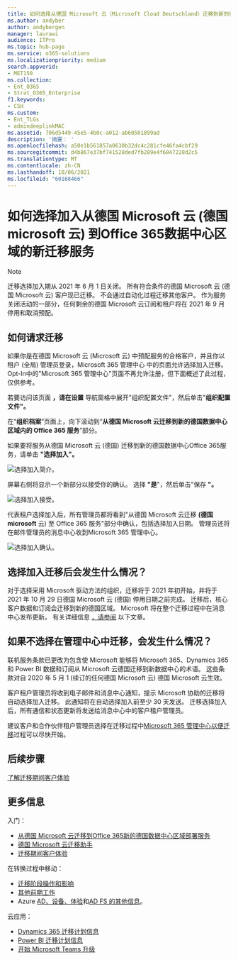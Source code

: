 ```yaml
---
title: 如何选择从德国 Microsoft 云（Microsoft Cloud Deutschland）迁移到新的德国数据中心区域内的 Office 365 服务
ms.author: andyber
author: andybergen
manager: laurawi
audience: ITPro
ms.topic: hub-page
ms.service: o365-solutions
ms.localizationpriority: medium
search.appverid:
- MET150
ms.collection:
- Ent_O365
- Strat_O365_Enterprise
f1.keywords:
- CSH
ms.custom:
- Ent_TLGs
- admindeeplinkMAC
ms.assetid: 706d5449-45e5-4b0c-a012-ab60501899ad
description: '摘要： '
ms.openlocfilehash: a50e1b561857a0630b32dc4c281cfe46fa4cbf29
ms.sourcegitcommit: d4b867e37bf741528ded7fb289e4f6847228d2c5
ms.translationtype: MT
ms.contentlocale: zh-CN
ms.lasthandoff: 10/06/2021
ms.locfileid: "60168466"
---
```

# <a name="how-to-opt-in-for-new-migration-from-microsoft-cloud-germany-microsoft-cloud-deutschland-to-office-365-services-in-the-new-german-datacenter-regions"></a>如何选择加入从德国 Microsoft 云 (德国 microsoft 云) 到Office 365数据中心区域的新迁移服务

> [!NOTE]
> 迁移选择加入期从 2021 年 6 月 1 日关闭。  所有符合条件的德国 Microsoft 云 (德国 Microsoft 云) 客户现已迁移。  不会通过自动化过程迁移其他客户。  作为服务关闭活动的一部分，任何剩余的德国 Microsoft 云订阅和租户将在 2021 年 9 月停用和取消预配。  
>

## <a name="how-to-request-migration"></a>如何请求迁移

如果你是在德国 Microsoft 云 (Microsoft 云) 中预配服务的合格客户，并且你以租户 (全局) 管理员登录，Microsoft 365 管理中心 中的页面允许选择加入迁移。 <a href="https://go.microsoft.com/fwlink/p/?linkid=848041" target="_blank"></a> Opt-In中的"Microsoft 365 管理中心"页面不再允许注册，但下面概述了此过程，仅供参考。  

若要访问该页面 **，请在设置** 导航窗格中展开"组织配置文件"，然后单击"**组织配置文件"。**

在“**组织档案**”页面上，向下滚动到“**从德国 Microsoft 云迁移到新的德国数据中心区域内的 Office 365 服务**”部分。

如果要将服务从德国 Microsoft 云 (德国) 迁移到新的德国数据中心Office 365服务，请单击 **"选择加入"。**
 
![选择加入简介。](../media/ms-cloud-germany-migration-opt-in/tenant-migration.png)

屏幕右侧将显示一个新部分以接受你的确认。 选择 **"是**"，然后单击"保存 **"。**
 
![选择加入接受。](../media/ms-cloud-germany-migration-opt-in/tenant-migration-new-regions.png)

代表租户选择加入后，所有管理员都将看到"从德国 Microsoft 云迁移 **(德国 microsoft** 云) 至 Office 365 服务"部分中确认，包括选择加入日期。 管理员还将在邮件管理员的消息中心收到Microsoft 365 管理中心。 
 
![选择加入确认。](../media/ms-cloud-germany-migration-opt-in/tenant-migration2.png)

## <a name="what-happens-after-opting-in-for-migration"></a>选择加入迁移后会发生什么情况？

对于选择采用 Microsoft 驱动方法的组织，迁移将于 2021 年初开始，并将于 2021 年 10 月 29 日德国 Microsoft 云 (德国) 停用日期之前完成。  迁移后，核心客户数据和订阅会迁移到新的德国区域。  Microsoft 将在整个迁移过程中在消息中心发布更新。 有关详细信息 [，请参阅](#more-information) 以下文章。

## <a name="what-happens-if-you-do-not-opt-in-for-migration-in-admin-center"></a>如果不选择在管理中心中迁移，会发生什么情况？

联机服务条款已更改为包含使 Microsoft 能够将 Microsoft 365、Dynamics 365 和 Power BI 数据和订阅从 Microsoft 云德国迁移到新数据中心的术语。 这些条款对自 2020 年 5 月 1 (续订的任何德国 Microsoft 云) 德国 Microsoft 云生效。 

客户租户管理员将收到电子邮件和消息中心通知，提示 Microsoft 协助的迁移将自动选择加入迁移。 此通知将在自动选择加入前至少 30 天发送。 迁移选择加入后，所有通信和状态更新将发送给消息中心中的客户租户管理员。

建议客户和合作伙伴租户管理员选择在迁移过程中<a href="https://go.microsoft.com/fwlink/p/?linkid=848041" target="_blank">Microsoft 365 管理中心以便迁移</a>过程可以尽快开始。

## <a name="next-step"></a>后续步骤

[了解迁移期间客户体验](ms-cloud-germany-transition-experience.md)

## <a name="more-information"></a>更多信息

入门：

- [从德国 Microsoft 云迁移到Office 365新的德国数据中心区域部署服务](ms-cloud-germany-transition.md)
- [德国 Microsoft 云迁移助手](https://aka.ms/germanymigrateassist)
- [迁移期间客户体验](ms-cloud-germany-transition-experience.md)

在转换过程中移动：

- [迁移阶段操作和影响](ms-cloud-germany-transition-phases.md)
- [其他前期工作](ms-cloud-germany-transition-add-pre-work.md)
- Azure [AD、](ms-cloud-germany-transition-azure-ad.md)[设备、](ms-cloud-germany-transition-add-devices.md)[体验](ms-cloud-germany-transition-add-experience.md)和[AD FS 的其他信息](ms-cloud-germany-transition-add-adfs.md)。

云应用：

- [Dynamics 365 迁移计划信息](/dynamics365/get-started/migrate-data-german-region)
- [Power BI 迁移计划信息](/power-bi/admin/service-admin-migrate-data-germany)
- [开始 Microsoft Teams 升级](/microsoftteams/upgrade-start-here)

